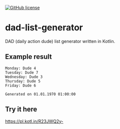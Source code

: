 [![GitHub license](https://img.shields.io/badge/license-Apache%20License%202.0-blue.svg?style=flat)](https://www.apache.org/licenses/LICENSE-2.0)

# dad-list-generator
DAD (daily action dude) list generator written in Kotlin.

## Example result

```text
Monday: Dude 4
Tuesday: Dude 7
Wednesday: Dude 3
Thursday: Dude 5
Friday: Dude 6

Generated on 01.01.1970 01:00:00
```

## Try it here
https://pl.kotl.in/R23JWQ2y-
